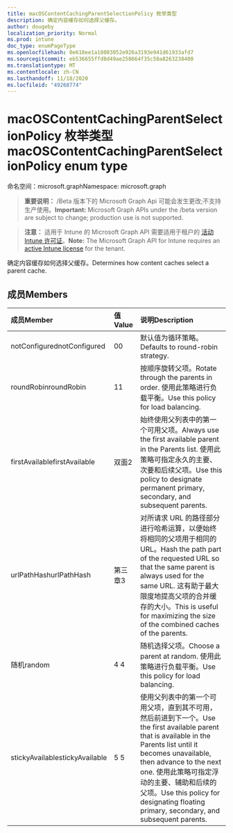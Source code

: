 ```yaml
---
title: macOSContentCachingParentSelectionPolicy 枚举类型
description: 确定内容缓存如何选择父缓存。
author: dougeby
localization_priority: Normal
ms.prod: intune
doc_type: enumPageType
ms.openlocfilehash: 0e618ee1a18083052e926a3193e941d61933afd7
ms.sourcegitcommit: eb536655ffd8d49ae258664f35c50a8263238400
ms.translationtype: MT
ms.contentlocale: zh-CN
ms.lasthandoff: 11/18/2020
ms.locfileid: "49268774"
---
```

# <a name="macoscontentcachingparentselectionpolicy-enum-type"></a><span data-ttu-id="d0021-103">macOSContentCachingParentSelectionPolicy 枚举类型</span><span class="sxs-lookup"><span data-stu-id="d0021-103">macOSContentCachingParentSelectionPolicy enum type</span></span>

<span data-ttu-id="d0021-104">命名空间：microsoft.graph</span><span class="sxs-lookup"><span data-stu-id="d0021-104">Namespace: microsoft.graph</span></span>

> <span data-ttu-id="d0021-105">**重要说明：** /Beta 版本下的 Microsoft Graph Api 可能会发生更改;不支持生产使用。</span><span class="sxs-lookup"><span data-stu-id="d0021-105">**Important:** Microsoft Graph APIs under the /beta version are subject to change; production use is not supported.</span></span>

> <span data-ttu-id="d0021-106">**注意：** 适用于 Intune 的 Microsoft Graph API 需要适用于租户的 [活动 Intune 许可证](https://go.microsoft.com/fwlink/?linkid=839381)。</span><span class="sxs-lookup"><span data-stu-id="d0021-106">**Note:** The Microsoft Graph API for Intune requires an [active Intune license](https://go.microsoft.com/fwlink/?linkid=839381) for the tenant.</span></span>

<span data-ttu-id="d0021-107">确定内容缓存如何选择父缓存。</span><span class="sxs-lookup"><span data-stu-id="d0021-107">Determines how content caches select a parent cache.</span></span>

## <a name="members"></a><span data-ttu-id="d0021-108">成员</span><span class="sxs-lookup"><span data-stu-id="d0021-108">Members</span></span>
|<span data-ttu-id="d0021-109">成员</span><span class="sxs-lookup"><span data-stu-id="d0021-109">Member</span></span>|<span data-ttu-id="d0021-110">值</span><span class="sxs-lookup"><span data-stu-id="d0021-110">Value</span></span>|<span data-ttu-id="d0021-111">说明</span><span class="sxs-lookup"><span data-stu-id="d0021-111">Description</span></span>|
|:---|:---|:---|
|<span data-ttu-id="d0021-112">notConfigured</span><span class="sxs-lookup"><span data-stu-id="d0021-112">notConfigured</span></span>|<span data-ttu-id="d0021-113">0</span><span class="sxs-lookup"><span data-stu-id="d0021-113">0</span></span>|<span data-ttu-id="d0021-114">默认值为循环策略。</span><span class="sxs-lookup"><span data-stu-id="d0021-114">Defaults to round-robin strategy.</span></span>|
|<span data-ttu-id="d0021-115">roundRobin</span><span class="sxs-lookup"><span data-stu-id="d0021-115">roundRobin</span></span>|<span data-ttu-id="d0021-116">1</span><span class="sxs-lookup"><span data-stu-id="d0021-116">1</span></span>|<span data-ttu-id="d0021-117">按顺序旋转父项。</span><span class="sxs-lookup"><span data-stu-id="d0021-117">Rotate through the parents in order.</span></span> <span data-ttu-id="d0021-118">使用此策略进行负载平衡。</span><span class="sxs-lookup"><span data-stu-id="d0021-118">Use this policy for load balancing.</span></span>|
|<span data-ttu-id="d0021-119">firstAvailable</span><span class="sxs-lookup"><span data-stu-id="d0021-119">firstAvailable</span></span>|<span data-ttu-id="d0021-120">双面</span><span class="sxs-lookup"><span data-stu-id="d0021-120">2</span></span>|<span data-ttu-id="d0021-121">始终使用父列表中的第一个可用父项。</span><span class="sxs-lookup"><span data-stu-id="d0021-121">Always use the first available parent in the Parents list.</span></span> <span data-ttu-id="d0021-122">使用此策略可指定永久的主要、次要和后续父项。</span><span class="sxs-lookup"><span data-stu-id="d0021-122">Use this policy to designate permanent primary, secondary, and subsequent parents.</span></span>|
|<span data-ttu-id="d0021-123">urlPathHash</span><span class="sxs-lookup"><span data-stu-id="d0021-123">urlPathHash</span></span>|<span data-ttu-id="d0021-124">第三章</span><span class="sxs-lookup"><span data-stu-id="d0021-124">3</span></span>|<span data-ttu-id="d0021-125">对所请求 URL 的路径部分进行哈希运算，以便始终将相同的父项用于相同的 URL。</span><span class="sxs-lookup"><span data-stu-id="d0021-125">Hash the path part of the requested URL so that the same parent is always used for the same URL.</span></span> <span data-ttu-id="d0021-126">这有助于最大限度地提高父项的合并缓存的大小。</span><span class="sxs-lookup"><span data-stu-id="d0021-126">This is useful for maximizing the size of the combined caches of the parents.</span></span>|
|<span data-ttu-id="d0021-127">随机</span><span class="sxs-lookup"><span data-stu-id="d0021-127">random</span></span>|<span data-ttu-id="d0021-128">4 </span><span class="sxs-lookup"><span data-stu-id="d0021-128">4</span></span>|<span data-ttu-id="d0021-129">随机选择父项。</span><span class="sxs-lookup"><span data-stu-id="d0021-129">Choose a parent at random.</span></span> <span data-ttu-id="d0021-130">使用此策略进行负载平衡。</span><span class="sxs-lookup"><span data-stu-id="d0021-130">Use this policy for load balancing.</span></span>|
|<span data-ttu-id="d0021-131">stickyAvailable</span><span class="sxs-lookup"><span data-stu-id="d0021-131">stickyAvailable</span></span>|<span data-ttu-id="d0021-132">5 </span><span class="sxs-lookup"><span data-stu-id="d0021-132">5</span></span>|<span data-ttu-id="d0021-133">使用父列表中的第一个可用父项，直到其不可用，然后前进到下一个。</span><span class="sxs-lookup"><span data-stu-id="d0021-133">Use the first available parent that is available in the Parents list until it becomes unavailable, then advance to the next one.</span></span> <span data-ttu-id="d0021-134">使用此策略可指定浮动的主要、辅助和后续的父项。</span><span class="sxs-lookup"><span data-stu-id="d0021-134">Use this policy for designating floating primary, secondary, and subsequent parents.</span></span>|




